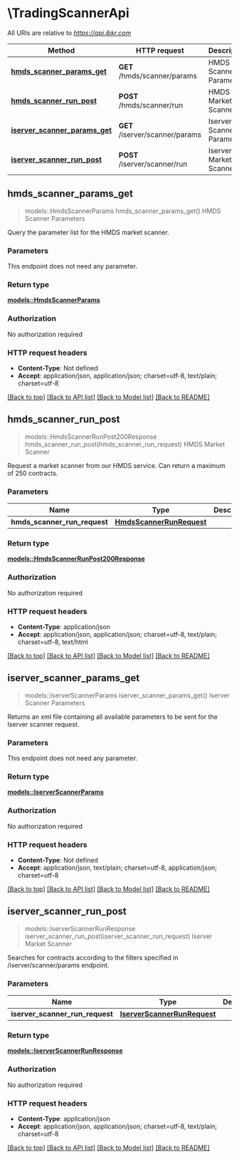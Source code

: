 # \TradingScannerApi

All URIs are relative to *<https://api.ibkr.com>*

Method | HTTP request | Description
------------- | ------------- | -------------
[**hmds_scanner_params_get**](TradingScannerApi.md#hmds_scanner_params_get) | **GET** /hmds/scanner/params | HMDS Scanner Parameters
[**hmds_scanner_run_post**](TradingScannerApi.md#hmds_scanner_run_post) | **POST** /hmds/scanner/run | HMDS Market Scanner
[**iserver_scanner_params_get**](TradingScannerApi.md#iserver_scanner_params_get) | **GET** /iserver/scanner/params | Iserver Scanner Parameters
[**iserver_scanner_run_post**](TradingScannerApi.md#iserver_scanner_run_post) | **POST** /iserver/scanner/run | Iserver Market Scanner

## hmds_scanner_params_get

> models::HmdsScannerParams hmds_scanner_params_get()
HMDS Scanner Parameters

Query the parameter list for the HMDS market scanner.

### Parameters

This endpoint does not need any parameter.

### Return type

[**models::HmdsScannerParams**](hmdsScannerParams.md)

### Authorization

No authorization required

### HTTP request headers

- **Content-Type**: Not defined
- **Accept**: application/json, application/json; charset=utf-8, text/plain; charset=utf-8

[[Back to top]](#) [[Back to API list]](../README.md#documentation-for-api-endpoints) [[Back to Model list]](../README.md#documentation-for-models) [[Back to README]](../README.md)

## hmds_scanner_run_post

> models::HmdsScannerRunPost200Response hmds_scanner_run_post(hmds_scanner_run_request)
HMDS Market Scanner

Request a market scanner from our HMDS service. Can return a maximum of 250 contracts.

### Parameters

Name | Type | Description  | Required | Notes
------------- | ------------- | ------------- | ------------- | -------------
**hmds_scanner_run_request** | [**HmdsScannerRunRequest**](HmdsScannerRunRequest.md) |  | [required] |

### Return type

[**models::HmdsScannerRunPost200Response**](_hmds_scanner_run_post_200_response.md)

### Authorization

No authorization required

### HTTP request headers

- **Content-Type**: application/json
- **Accept**: application/json, application/json; charset=utf-8, text/plain; charset=utf-8, text/html

[[Back to top]](#) [[Back to API list]](../README.md#documentation-for-api-endpoints) [[Back to Model list]](../README.md#documentation-for-models) [[Back to README]](../README.md)

## iserver_scanner_params_get

> models::IserverScannerParams iserver_scanner_params_get()
Iserver Scanner Parameters

Returns an xml file containing all available parameters to be sent for the Iserver scanner request.

### Parameters

This endpoint does not need any parameter.

### Return type

[**models::IserverScannerParams**](iserverScannerParams.md)

### Authorization

No authorization required

### HTTP request headers

- **Content-Type**: Not defined
- **Accept**: application/json, text/plain; charset=utf-8, application/json; charset=utf-8

[[Back to top]](#) [[Back to API list]](../README.md#documentation-for-api-endpoints) [[Back to Model list]](../README.md#documentation-for-models) [[Back to README]](../README.md)

## iserver_scanner_run_post

> models::IserverScannerRunResponse iserver_scanner_run_post(iserver_scanner_run_request)
Iserver Market Scanner

Searches for contracts according to the filters specified in /iserver/scanner/params endpoint.

### Parameters

Name | Type | Description  | Required | Notes
------------- | ------------- | ------------- | ------------- | -------------
**iserver_scanner_run_request** | [**IserverScannerRunRequest**](IserverScannerRunRequest.md) |  | [required] |

### Return type

[**models::IserverScannerRunResponse**](iserverScannerRunResponse.md)

### Authorization

No authorization required

### HTTP request headers

- **Content-Type**: application/json
- **Accept**: application/json, application/json; charset=utf-8, text/plain; charset=utf-8

[[Back to top]](#) [[Back to API list]](../README.md#documentation-for-api-endpoints) [[Back to Model list]](../README.md#documentation-for-models) [[Back to README]](../README.md)
